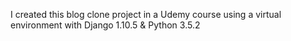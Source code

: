 I created this blog clone project in a Udemy course using a virtual environment with Django 1.10.5 & Python 3.5.2